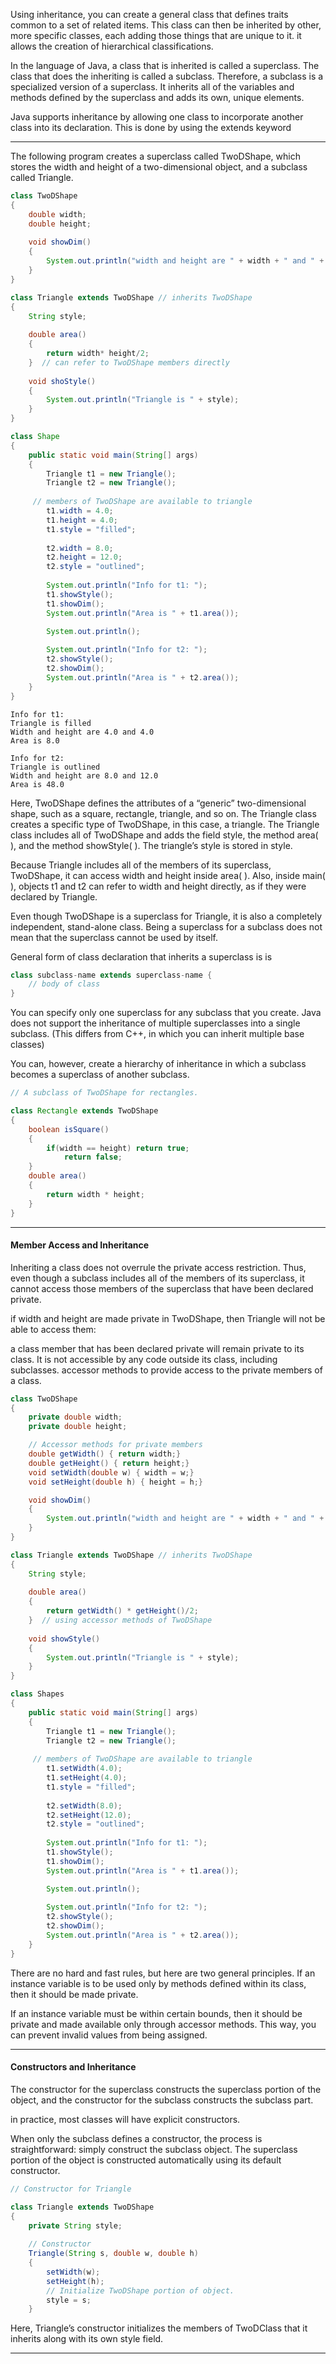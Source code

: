 Using inheritance, you can create a general
class that defines traits common to a set of related items. This class can then be inherited by
other, more specific classes, each adding those things that are unique to it. it
allows the creation of hierarchical classifications.

In the language of Java, a class that is inherited is called a superclass. The class that
does the inheriting is called a subclass. Therefore, a subclass is a specialized version of a
superclass. It inherits all of the variables and methods defined by the superclass and adds its
own, unique elements.


Java supports inheritance by allowing one class to incorporate another class into its declaration.
This is done by using the extends keyword

___

The following program creates a superclass called TwoDShape, which stores the width and
height of a two-dimensional object, and a subclass called Triangle.

```java
class TwoDShape
{
	double width;
	double height;
	
	void showDim()
	{
		System.out.println("width and height are " + width + " and " + height);
	}
}

class Triangle extends TwoDShape // inherits TwoDShape
{
	String style;
	
	double area()
	{
		return width* height/2;
	}  // can refer to TwoDShape members directly
	
	void shoStyle()
	{
		System.out.println("Triangle is " + style);
	}
}

class Shape
{
	public static void main(String[] args)
	{
		Triangle t1 = new Triangle();
		Triangle t2 = new Triangle();
		
	 // members of TwoDShape are available to triangle
		t1.width = 4.0;
		t1.height = 4.0;
		t1.style = "filled";
		
		t2.width = 8.0;
		t2.height = 12.0;
		t2.style = "outlined";
		
		System.out.println("Info for t1: ");
		t1.showStyle();
		t1.showDim();
		System.out.println("Area is " + t1.area());

		System.out.println();
		
		System.out.println("Info for t2: ");
		t2.showStyle();
		t2.showDim();
		System.out.println("Area is " + t2.area());
	}
}
```

```
Info for t1:
Triangle is filled
Width and height are 4.0 and 4.0
Area is 8.0

Info for t2:
Triangle is outlined
Width and height are 8.0 and 12.0
Area is 48.0
```


Here, TwoDShape defines the attributes of a “generic” two-dimensional shape, such as a
square, rectangle, triangle, and so on. The Triangle class creates a specific type of TwoDShape,
in this case, a triangle. The Triangle class includes all of TwoDShape and adds the field style,
the method area( ), and the method showStyle( ). The triangle’s style is stored in style.

Because Triangle includes all of the members of its superclass, TwoDShape, it can access
width and height inside area( ). Also, inside main( ), objects t1 and t2 can refer to width and
height directly, as if they were declared by Triangle.

Even though TwoDShape is a superclass for Triangle, it is also a completely independent,
stand-alone class. Being a superclass for a subclass does not mean that the superclass cannot
be used by itself.

General form of class declaration that inherits a superclass is is
```java
class subclass-name extends superclass-name {
	// body of class
}
```

You can specify only one superclass for any subclass that you create. Java does not support
the inheritance of multiple superclasses into a single subclass. (This differs from C++, in
which you can inherit multiple base classes)

You can, however, create a hierarchy of inheritance in which a subclass becomes
a superclass of another subclass.

```java
// A subclass of TwoDShape for rectangles.

class Rectangle extends TwoDShape 
{
	boolean isSquare() 
	{
		if(width == height) return true;
			return false;
	}
	double area() 
	{
		return width * height;
	}
}
```

___

#### Member Access and Inheritance

Inheriting a class does not overrule the private
access restriction. Thus, even though a subclass includes all of the members of its superclass,
it cannot access those members of the superclass that have been declared private.

if width and height are made private in TwoDShape, then Triangle will not be able to access them:

a class member that has been declared private will remain private to its
class. It is not accessible by any code outside its class, including subclasses. accessor methods to provide access to the private members of a class.

```java
class TwoDShape
{
	private double width;
	private double height;

	// Accessor methods for private members
	double getWidth() { return width;}
	double getHeight() { return height;}
	void setWidth(double w) { width = w;}
	void setHeight(double h) { height = h;}

	void showDim()
	{
		System.out.println("width and height are " + width + " and " + height);
	}
}

class Triangle extends TwoDShape // inherits TwoDShape
{
	String style;
	
	double area()
	{
		return getWidth() * getHeight()/2;
	}  // using accessor methods of TwoDShape
	
	void showStyle()
	{
		System.out.println("Triangle is " + style);
	}
}

class Shapes
{
	public static void main(String[] args)
	{
		Triangle t1 = new Triangle();
		Triangle t2 = new Triangle();
		
	 // members of TwoDShape are available to triangle
		t1.setWidth(4.0);
		t1.setHeight(4.0);
		t1.style = "filled";
		
		t2.setWidth(8.0);
		t2.setHeight(12.0);
		t2.style = "outlined";
		
		System.out.println("Info for t1: ");
		t1.showStyle();
		t1.showDim();
		System.out.println("Area is " + t1.area());

		System.out.println();
		
		System.out.println("Info for t2: ");
		t2.showStyle();
		t2.showDim();
		System.out.println("Area is " + t2.area());
	}
}
```

There are no hard and fast rules, but here are two general principles. If an instance variable
is to be used only by methods defined within its class, then it should be made private. 

If an instance variable must be within certain bounds, then it should be private and made available only through accessor methods. This way, you can prevent invalid values from being assigned.

___

#### Constructors and Inheritance

The constructor for the superclass constructs the superclass portion of the object, and the constructor for the subclass constructs the subclass part.

in practice, most classes will have explicit constructors.

When only the subclass defines a constructor, the process is straightforward: simply
construct the subclass object. The superclass portion of the object is constructed automatically using its default constructor.

```java
// Constructor for Triangle

class Triangle extends TwoDShape 
{
	private String style;
	
	// Constructor
	Triangle(String s, double w, double h) 
	{
		setWidth(w);
		setHeight(h);
		// Initialize TwoDShape portion of object.
		style = s;
	}
```

Here, Triangle’s constructor initializes the members of TwoDClass that it inherits along with its own style field.

___
